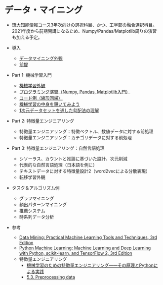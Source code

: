# データ・マイニング
- [琉大知能情報コース](https://ie.u-ryukyu.ac.jp/~tnal/2021/dm/)3年次向けの選択科目、かつ、工学部の融合選択科目。2021年度から前期開講になるため、Numpy/Pandas/Matplotlib周りの演習も加える予定。

- 導入
  - [データマイニング外観](./1-intro/intro.md)
  - [前提](./1-intro/env.md)
- Part 1: 機械学習入門
  - [機械学習外観](./2-ml-intro/ml-intro.md)
  - [プログラミング演習（Numpy, Pandas, Matplotlib入門）](./2-ml-intro/data_wrangling.ipynb)
  - [コード例（線形回帰）](./2-ml-intro/regression_diabetes.ipynb)
  - [機械学習の中身を覗いてみよう](./2-ml-intro/ml-intro2.md)
  - [1次元データセットを通した勾配法の理解](./2-ml-intro/gradient_descent.ipynb)
- Part 2: 特徴量エンジニアリング
  - 特徴量エンジニアリング：特徴ベクトル、数値データに対する前処理
  - 特徴量エンジニアリング：カテゴリデータに対する前処理
- Part 3: 特徴量エンジニアリング：自然言語処理
  - シソーラス、カウントと推論に基づいた設計、次元削減
  - 代表的な自然言語処理（日本語を例に）
  - テキストデータに対する特徴量設計2（word2vecによる分散表現）
  - 転移学習外観
- タスク＆アルゴリズム例
  - グラフマイニング
  - 頻出パターンマイニング
  - 推薦システム
  - 時系列データ分析
- 参考
  - [Data Mining: Practical Machine Learning Tools and Techniques, 3rd Edition](http://www.cs.waikato.ac.nz/ml/weka/book.html)
  - [Python Machine Learning: Machine Learning and Deep Learning with Python, scikit-learn, and TensorFlow 2, 3rd Edition](https://www.amazon.co.jp/dp/1789955750)
  - 特徴量エンジニアリング
    - [機械学習のための特徴量エンジニアリング――その原理とPythonによる実践](https://www.oreilly.co.jp/books/9784873118680/)
    - [5.3. Preprocessing data](https://scikit-learn.org/stable/modules/preprocessing.html)
